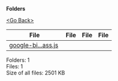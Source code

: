 **Folders**

[&lt;Go Back&gt;](../right.html)

<table><thead><tr class="header"><th><strong>File</strong></th><th><strong>File</strong></th><th><strong>File</strong></th><th><strong>File</strong></th></tr></thead><tbody><tr class="odd"><td><a href="google-biz-trip-boardingPass.js">google-bi...ass.js</a> </td><td></td><td></td><td></td></tr></tbody></table>

Folders: 1  
Files: 1  
Size of all files: 2501 KB
